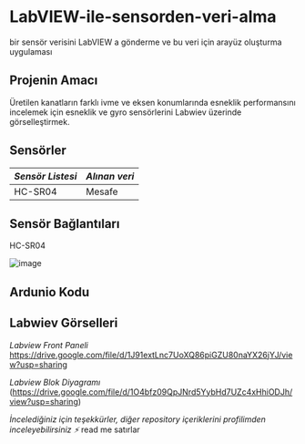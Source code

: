 # LabVIEW-ile-sensorden-veri-alma
bir sensör verisini LabVIEW a gönderme ve bu veri için arayüz oluşturma uygulaması

## Projenin Amacı
Üretilen kanatların farklı ivme ve eksen konumlarında esneklik performansını incelemek için esneklik ve gyro sensörlerini Labwiev üzerinde görselleştirmek.


## Sensörler ##
*Sensör Listesi*  | *Alınan veri*
------------- | -------------
HC-SR04 | Mesafe



## Sensör Bağlantıları ##
HC-SR04

![image](https://user-images.githubusercontent.com/101727667/172135493-fdf5222c-c977-49db-af14-450cef4b9014.png)



## Ardunio Kodu ##


## Labwiev Görselleri ##
*Labview Front Paneli*
https://drive.google.com/file/d/1J91extLnc7UoXQ86piGZU80naYX26jYJ/view?usp=sharing

*Labview Blok Diyagramı*
(https://drive.google.com/file/d/1O4bfz09QpJNrd5YybHd7UZc4xHhiODJh/view?usp=sharing)

*İncelediğiniz için teşekkürler, diğer repository içeriklerini profilimden inceleyebilirsiniz :zap:* read me satırlar

